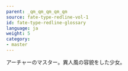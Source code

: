 ```yaml
---
parent: _qm_qm_qm_qm_qm
source: fate-type-redline-vol-1
id: fate-type-redline-glossary
language: ja
weight: 5
category:
- master
---
```


アーチャーのマスター。異人風の容貌をした少女。
